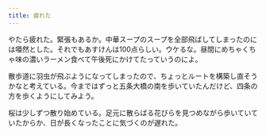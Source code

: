 ```yaml
---
title: 疲れた
---
```


やたら疲れた。緊張もあるか。中華スープのスープを全部飛ばしてしまったのには唖然とした。それでもあすけんは100点らしい。ウケるな。昼間にめちゃくちゃ味の濃いラーメン食べて午後死にかけてたっていうのによ。

散歩道に羽虫が飛ぶようになってしまったので、ちょっとルートを構築し直そうかなと考えている。今まではずっと五条大橋の南を歩いていたんだけど、四条の方を歩くようにしてみよう。

桜は少しずつ散り始めている。足元に散らばる花びらを見つめながら歩いていていたからか、日が長くなったことに気づくのが遅れた。

<img src="https://i.imgur.com/zBq0fTg.jpg" alt>
